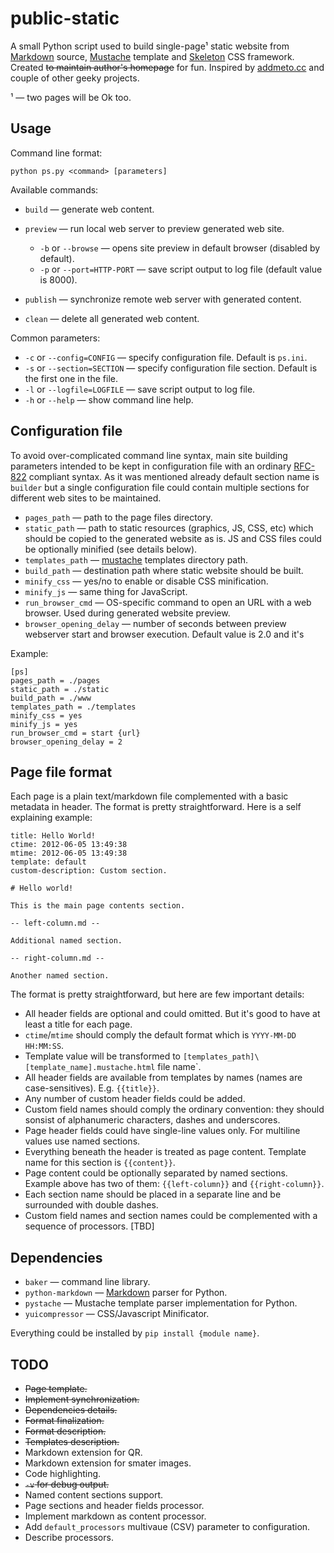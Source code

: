 # public-static

A small Python script used to build single-page¹ static website from [Markdown](http://daringfireball.net/projects/markdown) source, [Mustache](http://mustache.github.com) template and [Skeleton](http://getskeleton.com) CSS framework. Created ~~to maintain author's homepage~~ for fun. Inspired by [addmeto.cc](https://github.com/bobuk/addmeto.cc) and couple of other geeky projects.

¹ — two pages will be Ok too.

## Usage

Command line format:

	python ps.py <command> [parameters]

Available commands:

* `build` — generate web content.
* `preview` — run local web server to preview generated web site.

	* `-b` or `--browse` — opens site preview in default browser (disabled by default).
	* `-p` or `--port=HTTP-PORT` — save script output to log file (default value is 8000).

* `publish` — synchronize remote web server with generated content.
* `clean` — delete all generated web content.

Common parameters:

* `-c` or `--config=CONFIG` — specify configuration file. Default is `ps.ini`.
* `-s` or `--section=SECTION` — specify configuration file section. Default is the first one in the file.
* `-l` or `--logfile=LOGFILE` — save script output to log file.
* `-h` or `--help` — show command line help.

## Configuration file

To avoid over-complicated command line syntax, main site building parameters intended to be kept in configuration file with an ordinary [RFC-822](http://tools.ietf.org/html/rfc822.html) compliant syntax. As it was mentioned already default section name is `builder` but a single 
configuration file could contain multiple sections for different web sites to be maintained.

* `pages_path` — path to the page files directory.
* `static_path` — path to static resources (graphics, JS, CSS, etc) which should be copied to the generated website as is. JS and CSS files could be optionally minified (see details below).
* `templates_path` — [mustache](http://mustache.github.com) templates directory path.
* `build_path` — destination path where static website should be built.
* `minify_css` — yes/no to enable or disable CSS minification.
* `minify_js` — same thing for JavaScript.
* `run_browser_cmd` — OS-specific command to open an URL with a web browser. Used during generated website preview.
* `browser_opening_delay` — number of seconds between preview webserver start and browser execution. Default value is 2.0 and it's
 
Example:

	[ps]
	pages_path = ./pages
	static_path = ./static
	build_path = ./www
	templates_path = ./templates
	minify_css = yes
	minify_js = yes
	run_browser_cmd = start {url}
	browser_opening_delay = 2

## Page file format

Each page is a plain text/markdown file complemented with a basic metadata in header. The format is pretty straightforward. Here is a self explaining example:

	title: Hello World!
	ctime: 2012-06-05 13:49:38
	mtime: 2012-06-05 13:49:38
	template: default
	custom-description: Custom section.

	# Hello world!

	This is the main page contents section.

	-- left-column.md --

	Additional named section.

	-- right-column.md --

	Another named section.

The format is pretty straightforward, but here are few important details:

* All header fields are optional and could omitted. But it's good to have at least a title for each page.
* `ctime`/`mtime` should comply the default format which is `YYYY-MM-DD HH:MM:SS`.
* Template value will be transformed to `[templates_path]\[template_name].mustache.html` file name`.
* All header fields are available from templates by names (names are case-sensitives). E.g. `{{title}}`.
* Any number of custom header fields could be added.
* Custom field names should comply the ordinary convention: they should sonsist of alphanumeric characters, dashes and underscores.
* Page header fields could have single-line values only. For multiline values use named sections.
* Everything beneath the header is treated as page content. Template name for this section is `{{content}}`.
* Page content could be optionally separated by named sections. Example above has two of them: `{{left-column}}` and `{{right-column}}`.
* Each section name should be placed in a separate line and be surrounded with double dashes.
* Custom field names and section names could be complemented with a sequence of processors. [TBD]


## Dependencies

* `baker` — command line library.
* `python-markdown` — [Markdown](http://daringfireball.net/projects/markdown/) parser for Python.
* `pystache` — Mustache template parser implementation for Python.
* `yuicompressor` — CSS/Javascript Minificator.

Everything could be installed by `pip install {module name}`.

## TODO

* ~~Page template.~~
* ~~Implement synchronization.~~
* ~~Dependencies details.~~
* ~~Format finalization.~~
* ~~Format description.~~
* ~~Templates description.~~
* Markdown extension for QR.
* Markdown extension for smater images.
* Code highlighting.
* ~~`-v` for debug output.~~
* Named content sections support.
* Page sections and header fields processor.
* Implement markdown as content processor.
* Add `default_processors` multivaue (CSV) parameter to configuration.
* Describe processors.
